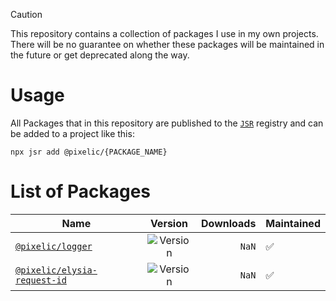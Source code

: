 > [!CAUTION]
> This repository contains a collection of packages I use in my own projects. There will be no guarantee on whether these packages will be maintained in the future or get deprecated along the way.

# Usage

All Packages that in this repository are published to the [`JSR`](https://jsr.io) registry and can be added to a project like this:

```console
npx jsr add @pixelic/{PACKAGE_NAME}
```

# List of Packages

| Name                                                                      |                                   Version                                    | Downloads | Maintained |
| ------------------------------------------------------------------------- | :--------------------------------------------------------------------------: | --------: | ---------- |
| [`@pixelic/logger`](https://jsr.io/@pixelic/logger)                       |      ![Version](https://img.shields.io/jsr/v/%40pixelic/logger?label=)       |     `NaN` | ✅         |
| [`@pixelic/elysia-request-id`](https://jsr.io/@pixelic/elysia-request-id) | ![Version](https://img.shields.io/jsr/v/%40pixelic/elysia-request-id?label=) |     `NaN` | ✅         |

